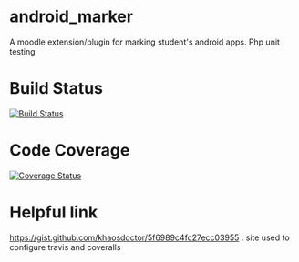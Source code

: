 # android_marker
A moodle extension/plugin for marking student's android apps. Php unit testing

# Build Status
[![Build Status](https://travis-ci.com/OpenSauce-Wits/android_marker.svg?branch=master)](https://travis-ci.com/OpenSauce-Wits/android_marker)

# Code Coverage
[![Coverage Status](https://coveralls.io/repos/github/OpenSauce-Wits/android_marker/badge.svg?branch=PhpTesting)](https://coveralls.io/github/OpenSauce-Wits/android_marker?branch=PhpTesting)

# Helpful link
https://gist.github.com/khaosdoctor/5f6989c4fc27ecc03955 : site used to configure travis and coveralls
